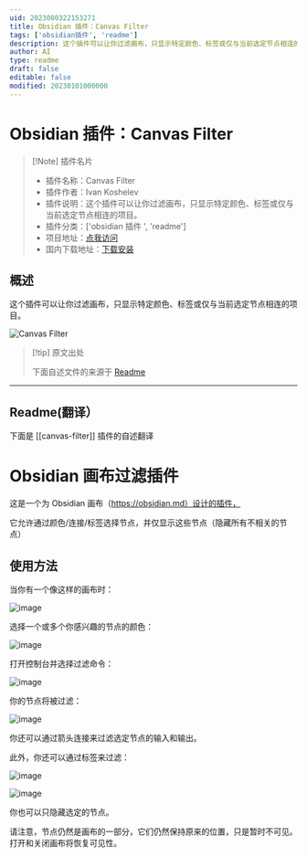 ```yaml
---
uid: 2023080322153271
title: Obsidian 插件：Canvas Filter
tags: ['obsidian插件', 'readme']
description: 这个插件可以让你过滤画布，只显示特定颜色、标签或仅与当前选定节点相连的项目。
author: AI
type: readme
draft: false
editable: false
modified: 20230101000000
---
```


# Obsidian 插件：Canvas Filter

> [!Note] 插件名片
> - 插件名称：Canvas Filter
> - 插件作者：Ivan Koshelev
> - 插件说明：这个插件可以让你过滤画布，只显示特定颜色、标签或仅与当前选定节点相连的项目。
> - 插件分类：['obsidian 插件 ', 'readme']
> - 项目地址：[点我访问](https://github.com/IKoshelev/Obsidian-Canvas-Filter)
> - 国内下载地址：[下载安装](https://pkmer.cn/products/plugin/pluginMarket/?canvas-filter)

## 概述

这个插件可以让你过滤画布，只显示特定颜色、标签或仅与当前选定节点相连的项目。

![Canvas Filter](https://cdn.pkmer.cn/covers/canvas-filter.png!pkmer)

> [!tip] 原文出处
>
>下面自述文件的来源于 [Readme](https://ghproxy.net/https://raw.githubusercontent.com/IKoshelev/Obsidian-Canvas-Filter/master/README.md)
>

---

## Readme(翻译）

下面是 [[canvas-filter]] 插件的自述翻译

# Obsidian 画布过滤插件

这是一个为 Obsidian 画布（<https://obsidian.md）设计的插件，>

它允许通过颜色/连接/标签选择节点，并仅显示这些节点（隐藏所有不相关的节点）

## 使用方法

当你有一个像这样的画布时：

![image](./assets/All-visible.png)

选择一个或多个你感兴趣的节点的颜色：

![image](./assets/Select-color.png)

打开控制台并选择过滤命令：

![image](./assets/Menu.png)

你的节点将被过滤：

![image](./assets/Filtered-color.png)

你还可以通过箭头连接来过滤选定节点的输入和输出。

此外，你还可以通过标签来过滤：

![image](./assets/Filter-tags.png)

![image](./assets/Filtered-tag.png)

你也可以只隐藏选定的节点。

请注意，节点仍然是画布的一部分，它们仍然保持原来的位置，只是暂时不可见。打开和关闭画布将恢复可见性。
